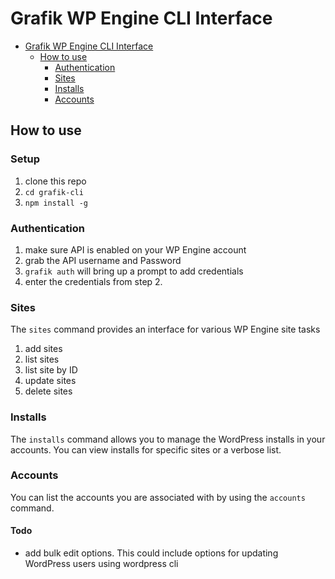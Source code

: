 # Grafik WP Engine CLI Interface

- [Grafik WP Engine CLI Interface](#grafik-wp-engine-cli-interface)
  - [How to use](#how-to-use)
    - [Authentication](#authentication)
    - [Sites](#sites)
    - [Installs](#installs)
    - [Accounts](#accounts)

## How to use

### Setup

1. clone this repo
2. `cd grafik-cli`
3. `npm install -g`

### Authentication

1. make sure API is enabled on your WP Engine account
2. grab the API username and Password
3. ```grafik auth``` will bring up a prompt to add credentials
4. enter the credentials from step 2.

### Sites

The ```sites``` command provides an interface for various WP Engine site tasks

1. add sites
2. list sites
3. list site by ID
4. update sites
5. delete sites

### Installs

The ```installs``` command allows you to manage the WordPress installs in your accounts.
You can view installs for specific sites or a verbose list.

### Accounts

You can list the accounts you are associated with by using the ```accounts``` command.

#### Todo

- add bulk edit options. This could include options for updating WordPress users using wordpress cli
